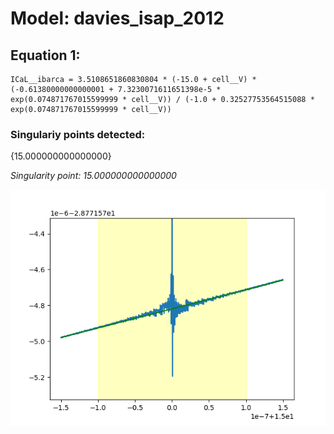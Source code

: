 # Model: davies_isap_2012
## Equation 1:
```
ICaL__ibarca = 3.5108651860830804 * (-15.0 + cell__V) * (-0.61380000000000001 + 7.3230071611651398e-5 * exp(0.074871767015599999 * cell__V)) / (-1.0 + 0.32527753564515088 * exp(0.074871767015599999 * cell__V))
```

### Singulariy points detected:
{15.000000000000000}

*Singularity point: 15.000000000000000*

![point](diagrams/davies_isap_2012/eq1-sing0.png)
